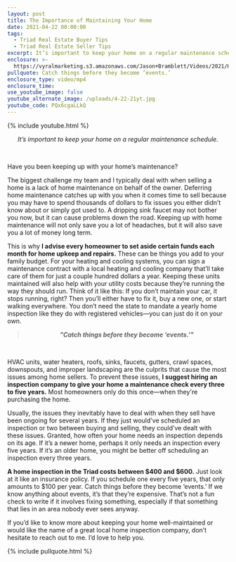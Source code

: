 ```yaml
---
layout: post
title: The Importance of Maintaining Your Home
date: 2021-04-22 00:00:00
tags:
  - Triad Real Estate Buyer Tips
  - Triad Real Estate Seller Tips
excerpt: It’s important to keep your home on a regular maintenance schedule.
enclosure: >-
  https://vyralmarketing.s3.amazonaws.com/Jason+Bramblett/Videos/2021/Home+Maintenance+-+Jason+Bramblett+Real+Estate.mp4
pullquote: Catch things before they become ‘events.’
enclosure_type: video/mp4
enclosure_time:
use_youtube_image: false
youtube_alternate_image: /uploads/4-22-21yt.jpg
youtube_code: PQx6cgaLLkQ
---
```

{% include youtube.html %}

<center><em>It&rsquo;s important to keep your home on a regular maintenance schedule.</em></center>

&nbsp;

Have you been keeping up with your home’s maintenance?&nbsp;

The biggest challenge my team and I typically deal with when selling a home is a lack of home maintenance on behalf of the owner. Deferring home maintenance catches up with you when it comes time to sell because you may have to spend thousands of dollars to fix issues you either didn’t know about or simply got used to. A dripping sink faucet may not bother you now, but it can cause problems down the road. Keeping up with home maintenance will not only save you a lot of headaches, but it will also save you a lot of money long term.&nbsp;

This is why **I advise every homeowner to set aside certain funds each month for home upkeep and repairs.** These can be things you add to your family budget. For your heating and cooling systems, you can sign a maintenance contract with a local heating and cooling company that’ll take care of them for just a couple hundred dollars a year. Keeping these units maintained will also help with your utility costs because they’re running the way they should run. Think of it like this: If you don’t maintain your car, it stops running, right? Then you’ll either have to fix it, buy a new one, or start walking everywhere. You don’t need the state to mandate a yearly home inspection like they do with registered vehicles—you can just do it on your own.&nbsp;

> <center><strong><em>"Catch things before they become &lsquo;events.&rsquo;"</em></strong></center>

&nbsp;

HVAC units, water heaters, roofs, sinks, faucets, gutters, crawl spaces, downspouts, and improper landscaping are the culprits that cause the most issues among home sellers. To prevent these issues, **I suggest hiring an inspection company to give your home a maintenance check every three to five years.** Most homeowners only do this once—when they're purchasing the home.&nbsp;

Usually, the issues they inevitably have to deal with when they sell have been ongoing for several years. If they just would’ve scheduled an inspection or two between buying and selling, they could’ve dealt with these issues. Granted, how often your home needs an inspection depends on its age. If it’s a newer home, perhaps it only needs an inspection every five years. If it’s an older home, you might be better off scheduling an inspection every three years.&nbsp;

**A home inspection in the Triad costs between $400 and $600.** Just look at it like an insurance policy. If you schedule one every five years, that only amounts to $100 per year. Catch things before they become ‘events.’ If we know anything about events, it’s that they’re expensive. That’s not a fun check to write if it involves fixing something, especially if that something that lies in an area nobody ever sees anyway.&nbsp;

If you’d like to know more about keeping your home well-maintained or would like the name of a great local home inspection company, don’t hesitate to reach out to me. I’d love to help you.&nbsp;

{% include pullquote.html %}
